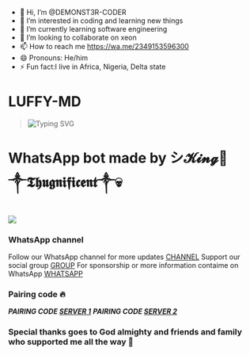 - 👋 Hi, I’m @DEMONST3R-CODER
- 👀 I’m interested in coding and learning new things 
- 🌱 I’m currently learning software engineering 
- 💞️ I’m looking to collaborate on xeon
- 📫 How to reach me https://wa.me/2349153596300
- 😄 Pronouns: He/him
- ⚡ Fun fact:I live in Africa, Nigeria, Delta state 

<!---
DEMONST3R-CODER/DEMONST3R-CODER is a ✨ special ✨ repository because its `README.md` (this file) appears on your GitHub profile.
You can click the Preview link to take a look at your changes.
--->
<h1>LUFFY-MD</h1>

 ><img src="https://readme-typing-svg.demolab.com?font=EB+Garamond&weight=800&size=28&duration=4000&pause=1000&random=false&width=435&lines=+_____LUFFY+MD_____;WHATSAPP+BOT;DEVELOPED+BY+シ︎𝓚𝓲𝓷𝓰👑 ༒︎𝕿𝖍𝖚𝖌𝖓𝖎𝖋𝖎𝖈𝖊𝖓𝖙༒︎💀;RELEASE+DATE+2%2F9%2F2024." alt="Typing SVG" /></a>
</p>

<h1>WhatsApp bot made by シ︎𝓚𝓲𝓷𝓰👑 ༒︎𝕿𝖍𝖚𝖌𝖓𝖎𝖋𝖎𝖈𝖊𝖓𝖙༒︎💀</h1>
<a><img src='https://i.imgur.com/3C9Ww1G.jpeg'/><a>

### WhatsApp channel
Follow our WhatsApp channel for more updates [CHANNEL](https://whatsapp.com/channel/0029VaoOiuwDp2QH070eTE01)
Support our social group [GROUP](https://chat.whatsapp.com/LPXf787B6f47pQJvVpMuem)
For sponsorship or more information contaime on WhatsApp [WHATSAPP](https://wa.me/2349153596300)

### Pairing code 🔥
***PAIRING CODE [SERVER 1](https://luffy-sessions-8647.onrender.com)***
***PAIRING CODE [SERVER 2](https://luffy-sessions-8647.onrender.com)***

### Special thanks goes to God almighty and friends and family who supported me all the way 🫶
